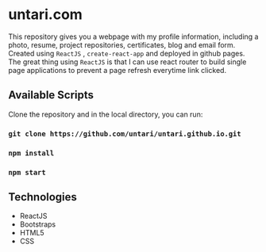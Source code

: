 # untari.com

 
This repository gives you a webpage with my profile information, including a photo, resume, project repositories, certificates, blog and email form.
Created using `ReactJS` , `create-react-app` and deployed in github pages. The great thing using `ReactJS` is that I can use react router to build single page applications to prevent a page refresh everytime link clicked.

## Available Scripts

Clone the repository and in the local directory, you can run:
### `git clone https://github.com/untari/untari.github.io.git`
### `npm install`
### `npm start`

## Technologies
* ReactJS
* Bootstraps
* HTML5
* CSS
